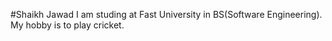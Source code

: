 #Shaikh Jawad
I am studing at Fast University in BS(Software Engineering).
My hobby is to play cricket.
